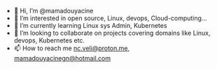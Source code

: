 - 👋 Hi, I’m @mamadouyacine
- 👀 I’m interested in open source, Linux, devops, Cloud-computing...
- 🌱 I’m currently learning Linux sys Admin, Kubernetes
- 💞️ I’m looking to collaborate on projects covering domains like Linux, devops, Kubernetes etc.
- 📫 How to reach me nc.veli@proton.me, mamadouyacinegn@hotmail.com

<!---
mamadouyacine/mamadouyacine is a ✨ special ✨ repository because its `README.md` (this file) appears on your GitHub profile.
You can click the Preview link to take a look at your changes.
--->
